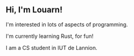 ## Hi, I'm Louarn!

I'm interested in lots of aspects of programming.

I'm currently learning Rust, for fun!

I am a CS student in IUT de Lannion.

<!---
L0UARN/L0UARN is a ✨ special ✨ repository because its `README.md` (this file) appears on your GitHub profile.
You can click the Preview link to take a look at your changes.
--->
